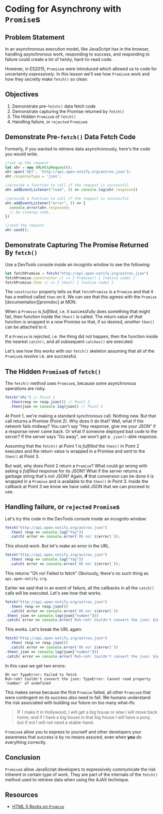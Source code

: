 # Coding for Asynchrony with `Promise`s

## Problem Statement

In an asynchronous execution model, like JavaScript has in the browser,
handling asynchronous work, responding to success, and responding to failure
could create a lot of twisty, hard-to-read code.

However, in ES2015, `Promise`s were introduced which allowed us to code for
uncertainty _expressively_. In this lesson we'll see how `Promise`s work and
how they secretly make `fetch()` so clean.

## Objectives

1. Demonstrate pre-`fetch()` data fetch code
2. Demonstrate capturing the Promise returned by `fetch()`
3. The Hidden `Promise`s of `fetch()`
4. Handling failure, or `rejected` `Promise`s

## Demonstrate Pre-`fetch()` Data Fetch Code

Formerly, if you wanted to retrieve data asynchronously, here's the code you
would write.

```js
//set up the request
let xhr = new XMLHttpRequest();
xhr.open('GET', 'http://api.open-notify.org/astros.json');
xhr.responseType = 'json';

//provide a function to call if the request is successful
xhr.addEventListener("load", () => console.log(xhr.response))

//provide a function to call if the request is successful
xhr.addEventListener("error", () => {
  console.error(xhr.response);
  // Do cleanup code...
})

//send the request
xhr.send();
```

## Demonstrate Capturing The Promise Returned By `fetch()`

Use a DevTools console inside an incognito window to see the following:

```js
let fetchPromise = fetch("http://api.open-notify.org/astros.json")
fetchPromise.constructor // => ƒ Promise() { [native code] }
fetchPromise.then // => ƒ then() { [native code] }
```

The `constructor` property tells us that `fetchPromise` is a `Promise` and that
it has a method called `then` on it. We can see that this agrees with the
`Promise` [documentation][promdoc] at MDN.

When a `Promise` is _fulfilled_, i.e. it successfully does something that might
fail, then function inside the `then()` is called. The return value of _that_
function is wrapped in a _new_ Promise so that, if so desired, _another_
`then()` can be attached to it.

If a `Promise` is _rejected_, i.e. the thing did not happen, then the function
inside the nearest `catch()`, and all subsequent `catches()` are executed.

Let's see how this works with our `fetch()` skeleton assuming that all of the
`Promise`s _resolve_ i.e. are successful.

## The Hidden `Promise`s of `fetch()`

The `fetch()` method uses `Promise`s, because some asynchronous operations are
risky.

```js
fetch("URL") // Point 1
  .then(resp => resp.json()) // Point 2
  .then(json => console.log(json)) // Point 3
```

At Point 1, we're making a standard synchronous call. Nothing new. But that
call returns a Promise (Point 2). Why does it do that? Well, what if the
network fails midway? You can't say "Hey response, give me your JSON" if a
response never came back. Or what if someone deployed bad code to the server?
If the server says "Go away", we won't get a `.json()`-able response.

Assuming that the `fetch()` at Point 1 is _fulfilled_ the `then()` in Point 2
executes and the return value is wrapped in a Promise and sent to the `then()`
at Point 3.

But wait, why does Point 2 return a `Promise`? What could go wrong with asking
a _fulfilled_ response for its JSON? What if the server returns a garbage
string that's _not_ JSON? Again, **if** that conversion can be done it is
wrapped in a `Promise` and is available to the `then()` in Point 3. Inside the
callback at Point 3 we know we have valid JSON that we can proceed to use.

## Handling failure, or `rejected` `Promise`s

Let's try this code in the DevTools console inside an incognito window:

```js
fetch("http://api.open-notify.org/astros.json")
  .then( resp => console.log("Yay"))
  .catch( error => console.error(`Oh no! ${error}`));
```

This should work. But let's make an error in the URL.

```js
fetch("http://api.open-notify.zrg/astros.json")
  .then( resp => console.log("Yay"))
  .catch( error => console.error(`Oh no! ${error}`));
```

This returns "Oh no! Failed to fetch" Obviously, there's no such thing as
`api.open-notify.zrg`.

Earlier we said that in an event of failure, all the callbacks in all the
`catch()` calls will be executed. Let's see how that works.

```js
fetch("http://api.open-notify.org/astros.json")
  .then( resp => resp.json())
  .catch( error => console.error(`Oh no! ${error}`))
.then( json => console.log(json["number"]))
.catch( error => console.error(`Ruh-roh! Couldn't convert the json: ${error}`))
```

This works. Let's break the URL again:

```js
fetch("http://api.open-notify.zrg/astros.json")
  .then( resp => resp.json())
  .catch( error => console.error(`Oh no! ${error}`))
.then( json => console.log(json["number"]))
.catch( error => console.error(`Ruh-roh! Couldn't convert the json: ${error}`))
```

In this case we get two errors:

```text
Oh no! TypeError: Failed to fetch
Ruh-roh! Couldn't convert the json: TypeError: Cannot read property 'number' of undefined
```

This makes sense because the first `Promise` failed, all other `Promise`s that
were contingent on its success _also_ need to fail. We humans understand the
risk associated with building our future on too many what-ifs:

> IF I make it in Hollywood, I will get a big house or else I will move back
> home; and if I have a big house in that big house I will have a pony, but if
> not I will not need a stable-hand.

`Promise`s allow you to express to yourself and other developers your awareness
that success is by no means assured, even when **you** do everything correctly.

## Conclusion

`Promise`s allow JavaScript developers to expressively communicate the risk
inherent in certain type of work. They are part of the internals of the
`fetch()` method used to retrieve data when using the AJAX technique.

## Resources

* [HTML 5 Rocks on `Promise`][h5r]


[h5r]: http://www.html5rocks.com/en/tutorials/es6/promises/
